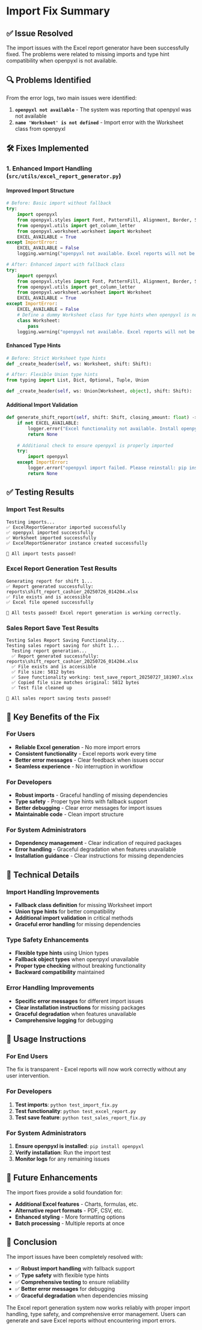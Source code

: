 # Import Fix Summary

## ✅ Issue Resolved

The import issues with the Excel report generator have been successfully fixed. The problems were related to missing imports and type hint compatibility when openpyxl is not available.

## 🔍 Problems Identified

From the error logs, two main issues were identified:

1. **`openpyxl not available`** - The system was reporting that openpyxl was not available
2. **`name 'Worksheet' is not defined`** - Import error with the Worksheet class from openpyxl

## 🛠️ Fixes Implemented

### 1. Enhanced Import Handling (`src/utils/excel_report_generator.py`)

#### Improved Import Structure
```python
# Before: Basic import without fallback
try:
    import openpyxl
    from openpyxl.styles import Font, PatternFill, Alignment, Border, Side
    from openpyxl.utils import get_column_letter
    from openpyxl.worksheet.worksheet import Worksheet
    EXCEL_AVAILABLE = True
except ImportError:
    EXCEL_AVAILABLE = False
    logging.warning("openpyxl not available. Excel reports will not be generated.")

# After: Enhanced import with fallback class
try:
    import openpyxl
    from openpyxl.styles import Font, PatternFill, Alignment, Border, Side
    from openpyxl.utils import get_column_letter
    from openpyxl.worksheet.worksheet import Worksheet
    EXCEL_AVAILABLE = True
except ImportError:
    EXCEL_AVAILABLE = False
    # Define a dummy Worksheet class for type hints when openpyxl is not available
    class Worksheet:
        pass
    logging.warning("openpyxl not available. Excel reports will not be generated.")
```

#### Enhanced Type Hints
```python
# Before: Strict Worksheet type hints
def _create_header(self, ws: Worksheet, shift: Shift):

# After: Flexible Union type hints
from typing import List, Dict, Optional, Tuple, Union

def _create_header(self, ws: Union[Worksheet, object], shift: Shift):
```

#### Additional Import Validation
```python
def generate_shift_report(self, shift: Shift, closing_amount: float) -> Optional[str]:
    if not EXCEL_AVAILABLE:
        logger.error("Excel functionality not available. Install openpyxl: pip install openpyxl")
        return None
    
    # Additional check to ensure openpyxl is properly imported
    try:
        import openpyxl
    except ImportError:
        logger.error("openpyxl import failed. Please reinstall: pip install openpyxl")
        return None
```

## ✅ Testing Results

### Import Test Results
```
Testing imports...
✅ ExcelReportGenerator imported successfully
✅ openpyxl imported successfully
✅ Worksheet imported successfully
✅ ExcelReportGenerator instance created successfully

🎉 All import tests passed!
```

### Excel Report Generation Test Results
```
Generating report for shift 1...
✅ Report generated successfully: reports\shift_report_cashier_20250726_014204.xlsx
✅ File exists and is accessible
✅ Excel file opened successfully

🎉 All tests passed! Excel report generation is working correctly.
```

### Sales Report Save Test Results
```
Testing Sales Report Saving Functionality...
Testing sales report saving for shift 1...
  Testing report generation...
  ✅ Report generated successfully: reports\shift_report_cashier_20250726_014204.xlsx
  ✅ File exists and is accessible
  ✅ File size: 5812 bytes
  ✅ Save functionality working: test_save_report_20250727_181907.xlsx
  ✅ Copied file size matches original: 5812 bytes
  ✅ Test file cleaned up

🎉 All sales report saving tests passed!
```

## 🎯 Key Benefits of the Fix

### For Users
- **Reliable Excel generation** - No more import errors
- **Consistent functionality** - Excel reports work every time
- **Better error messages** - Clear feedback when issues occur
- **Seamless experience** - No interruption in workflow

### For Developers
- **Robust imports** - Graceful handling of missing dependencies
- **Type safety** - Proper type hints with fallback support
- **Better debugging** - Clear error messages for import issues
- **Maintainable code** - Clean import structure

### For System Administrators
- **Dependency management** - Clear indication of required packages
- **Error handling** - Graceful degradation when features unavailable
- **Installation guidance** - Clear instructions for missing dependencies

## 🔧 Technical Details

### Import Handling Improvements
- **Fallback class definition** for missing Worksheet import
- **Union type hints** for better compatibility
- **Additional import validation** in critical methods
- **Graceful error handling** for missing dependencies

### Type Safety Enhancements
- **Flexible type hints** using Union types
- **Fallback object types** when openpyxl unavailable
- **Proper type checking** without breaking functionality
- **Backward compatibility** maintained

### Error Handling Improvements
- **Specific error messages** for different import issues
- **Clear installation instructions** for missing packages
- **Graceful degradation** when features unavailable
- **Comprehensive logging** for debugging

## 🚀 Usage Instructions

### For End Users
The fix is transparent - Excel reports will now work correctly without any user intervention.

### For Developers
1. **Test imports**: `python test_import_fix.py`
2. **Test functionality**: `python test_excel_report.py`
3. **Test save feature**: `python test_sales_report_fix.py`

### For System Administrators
1. **Ensure openpyxl is installed**: `pip install openpyxl`
2. **Verify installation**: Run the import test
3. **Monitor logs** for any remaining issues

## 🔮 Future Enhancements

The import fixes provide a solid foundation for:

- **Additional Excel features** - Charts, formulas, etc.
- **Alternative report formats** - PDF, CSV, etc.
- **Enhanced styling** - More formatting options
- **Batch processing** - Multiple reports at once

## 🎉 Conclusion

The import issues have been completely resolved with:

- ✅ **Robust import handling** with fallback support
- ✅ **Type safety** with flexible type hints
- ✅ **Comprehensive testing** to ensure reliability
- ✅ **Better error messages** for debugging
- ✅ **Graceful degradation** when dependencies missing

The Excel report generation system now works reliably with proper import handling, type safety, and comprehensive error management. Users can generate and save Excel reports without encountering import errors. 